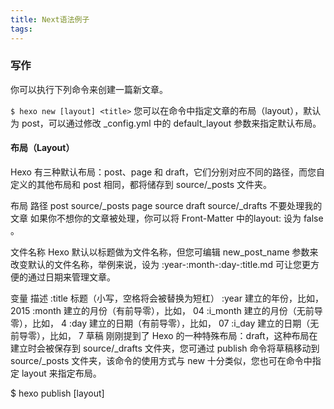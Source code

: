 ```yaml
---
title: Next语法例子
tags:
---
```



### 写作

你可以执行下列命令来创建一篇新文章。

`$ hexo new [layout] <title>`
您可以在命令中指定文章的布局（layout），默认为 post，可以通过修改 _config.yml 中的 default_layout 参数来指定默认布局。

#### 布局（Layout）
Hexo 有三种默认布局：post、page 和 draft，它们分别对应不同的路径，而您自定义的其他布局和 post 相同，都将储存到 source/_posts 文件夹。

布局   路径
post    source/_posts
page    source
draft   source/_drafts
不要处理我的文章
如果你不想你的文章被处理，你可以将 Front-Matter 中的layout: 设为 false 。

文件名称
Hexo 默认以标题做为文件名称，但您可编辑 new_post_name 参数来改变默认的文件名称，举例来说，设为 :year-:month-:day-:title.md 可让您更方便的通过日期来管理文章。

变量  描述
:title  标题（小写，空格将会被替换为短杠）
:year   建立的年份，比如， 2015
:month  建立的月份（有前导零），比如， 04
:i_month    建立的月份（无前导零），比如， 4
:day    建立的日期（有前导零），比如， 07
:i_day  建立的日期（无前导零），比如， 7
草稿
刚刚提到了 Hexo 的一种特殊布局：draft，这种布局在建立时会被保存到 source/_drafts 文件夹，您可通过 publish 命令将草稿移动到 source/_posts 文件夹，该命令的使用方式与 new 十分类似，您也可在命令中指定 layout 来指定布局。

$ hexo publish [layout] <title>
草稿默认不会显示在页面中，您可在执行时加上 --draft 参数，或是把 render_drafts 参数设为 true 来预览草稿。

模版（Scaffold）
在新建文章时，Hexo 会根据 scaffolds 文件夹内相对应的文件来建立文件，例如：

$ hexo new photo "My Gallery"
在执行这行指令时，Hexo 会尝试在 scaffolds 文件夹中寻找 photo.md，并根据其内容建立文章，以下是您可以在模版中使用的变量：

变量  描述
layout  布局
title   标题
date    文件建立日期